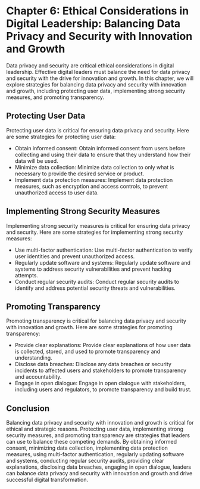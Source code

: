 Chapter 6: Ethical Considerations in Digital Leadership: Balancing Data Privacy and Security with Innovation and Growth
=======================================================================================================================

Data privacy and security are critical ethical considerations in digital leadership. Effective digital leaders must balance the need for data privacy and security with the drive for innovation and growth. In this chapter, we will explore strategies for balancing data privacy and security with innovation and growth, including protecting user data, implementing strong security measures, and promoting transparency.

Protecting User Data
--------------------

Protecting user data is critical for ensuring data privacy and security. Here are some strategies for protecting user data:

* Obtain informed consent: Obtain informed consent from users before collecting and using their data to ensure that they understand how their data will be used.
* Minimize data collection: Minimize data collection to only what is necessary to provide the desired service or product.
* Implement data protection measures: Implement data protection measures, such as encryption and access controls, to prevent unauthorized access to user data.

Implementing Strong Security Measures
-------------------------------------

Implementing strong security measures is critical for ensuring data privacy and security. Here are some strategies for implementing strong security measures:

* Use multi-factor authentication: Use multi-factor authentication to verify user identities and prevent unauthorized access.
* Regularly update software and systems: Regularly update software and systems to address security vulnerabilities and prevent hacking attempts.
* Conduct regular security audits: Conduct regular security audits to identify and address potential security threats and vulnerabilities.

Promoting Transparency
----------------------

Promoting transparency is critical for balancing data privacy and security with innovation and growth. Here are some strategies for promoting transparency:

* Provide clear explanations: Provide clear explanations of how user data is collected, stored, and used to promote transparency and understanding.
* Disclose data breaches: Disclose any data breaches or security incidents to affected users and stakeholders to promote transparency and accountability.
* Engage in open dialogue: Engage in open dialogue with stakeholders, including users and regulators, to promote transparency and build trust.

Conclusion
----------

Balancing data privacy and security with innovation and growth is critical for ethical and strategic reasons. Protecting user data, implementing strong security measures, and promoting transparency are strategies that leaders can use to balance these competing demands. By obtaining informed consent, minimizing data collection, implementing data protection measures, using multi-factor authentication, regularly updating software and systems, conducting regular security audits, providing clear explanations, disclosing data breaches, engaging in open dialogue, leaders can balance data privacy and security with innovation and growth and drive successful digital transformation.
